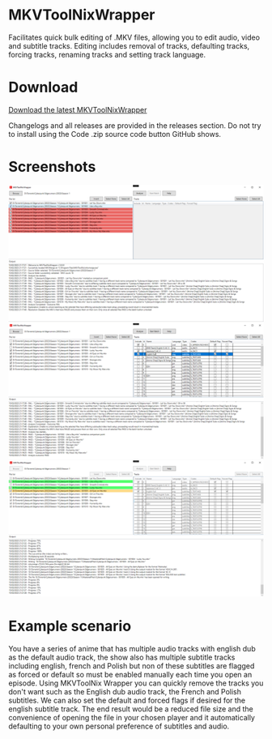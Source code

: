 # MKVToolNixWrapper
Facilitates quick bulk editing of .MKV files, allowing you to edit audio, video and subtitle tracks. Editing includes removal of tracks, defaulting tracks, forcing tracks, renaming tracks and setting track language. 

# Download
[Download the latest MKVToolNixWrapper](https://github.com/H3X1C/MKVToolNixWrapper/releases)

Changelogs and all releases are provided in the releases section. Do not try to install using the Code .zip source code button GitHub shows.

# Screenshots
![Screenshot](MKVToolNixWrapper/Assets/Screenshots/Screenshot1.png)
![Screenshot](MKVToolNixWrapper/Assets/Screenshots/Screenshot2.png)
![Screenshot](MKVToolNixWrapper/Assets/Screenshots/Screenshot3.png)

# Example scenario
You have a series of anime that has multiple audio tracks with english dub as the default audio track, the show also has multiple subtitle tracks including english, french and Polish but non of these subtitles are flagged as forced or default so must be enabled manually each time you open an episode.
Using MKVToolNix Wrapper you can quickly remove the tracks you don't want such as the English dub audio track, the French and Polish subtitles. We can also set the default and forced flags if desired for the english subtitle track.
The end result would be a reduced file size and the convenience of opening the file in your chosen player and it automatically defaulting to your own personal preference of subtitles and audio.